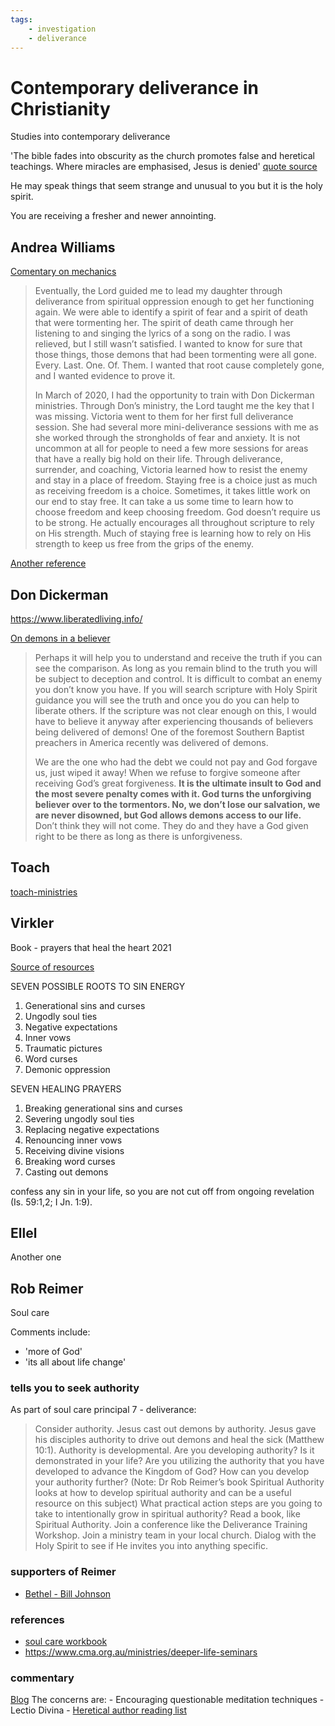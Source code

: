 ```yaml
---
tags:
    - investigation
    - deliverance
---
```


# Contemporary deliverance in Christianity

Studies into contemporary deliverance

'The bible fades into obscurity as the church promotes false and heretical teachings. Where miracles are emphasised, Jesus is denied' [quote source](https://gospelliving.blogspot.com/2012/05/re-pastor-dayna-muldoon-exposed.html)

He may speak things that seem strange and unusual to you but it is the holy spirit.

You are receiving a fresher and newer annointing.

## Andrea Williams

[Comentary on mechanics](https://www.andreabygrace.com/blog/deliverancemisconceptions)

> Eventually, the Lord guided me to lead my daughter through deliverance from spiritual oppression enough to get her functioning again. We were able to identify a spirit of fear and a spirit of death that were tormenting her. The spirit of death came through her listening to and singing the lyrics of a song on the radio. I was relieved, but I still wasn’t satisfied. I wanted to know for sure that those things, those demons that had been tormenting were all gone. Every. Last. One. Of. Them. I wanted that root cause completely gone, and I wanted evidence to prove it.
> 
> In March of 2020, I had the opportunity to train with Don Dickerman ministries. Through Don’s ministry, the Lord taught me the key that I was missing. Victoria went to them for her first full deliverance session. She had several more mini-deliverance sessions with me as she worked through the strongholds of fear and anxiety. It is not uncommon at all for people to need a few more sessions for areas that have a really big hold on their life. Through deliverance, surrender, and coaching, Victoria learned how to resist the enemy and stay in a place of freedom. Staying free is a choice just as much as receiving freedom is a choice. Sometimes, it takes little work on our end to stay free. It can take a us some time to learn how to choose freedom and keep choosing freedom.  God doesn’t require us to be strong. He actually encourages all throughout scripture to rely on His strength. Much of staying free is learning how to rely on His strength to keep us free from the grips of the enemy.

[Another reference](https://www.andreabygrace.com/blog/OvercomingAnxietyAndFear)

## Don Dickerman

https://www.liberatedliving.info/

[On demons in a believer](https://www.liberatedliving.info/can-evil-spirits-live-in-a-believer/)

> Perhaps it will help you to understand and receive the truth if you can see the comparison. As long as you remain blind to the truth you will be subject to deception and control. It is difficult to combat an enemy you don’t know you have. If you will search scripture with Holy Spirit guidance you will see the truth and once you do you can help to liberate others. If the scripture was not clear enough on this, I would have to believe it anyway after experiencing thousands of believers being delivered of demons! One of the foremost Southern Baptist preachers in America recently was delivered of demons.
>
> We are the one who had the debt we could not pay and God forgave us, just wiped it away! When we refuse to forgive someone after receiving God’s great forgiveness. **It is the ultimate insult to God and the most severe penalty comes with it. God turns the unforgiving believer over to the tormentors. No, we don’t lose our salvation, we are never disowned, but God allows demons access to our life.** Don’t think they will not come. They do and they have a God given right to be there as long as there is unforgiveness.

## Toach

[toach-ministries](https://www.toach-ministries.com/our-blog/2021/8/25/7-signs-you-need-deliverance)

## Virkler

Book - prayers that heal the heart 2021

[Source of resources](https://www.cwgministries.org/free-resources-prayers-that-heal-the-heart)

SEVEN POSSIBLE ROOTS TO SIN ENERGY

1. Generational sins and curses
2. Ungodly soul ties
3. Negative expectations 
4. Inner vows 
5. Traumatic pictures 
6. Word curses 
7. Demonic oppression 

SEVEN HEALING PRAYERS

1. Breaking generational sins and curses 
2. Severing ungodly soul ties
3. Replacing negative expectations
4. Renouncing inner vows
5. Receiving divine visions
6. Breaking word curses
7. Casting out demons

confess any sin in your life, so you are not cut off
from ongoing revelation (Is. 59:1,2; I Jn. 1:9).

## Ellel

Another one

## Rob Reimer

Soul care 

Comments include:

- 'more of God'
- 'its all about life change'

### tells you to seek authority

As part of soul care principal 7 - deliverance:

> Consider authority. Jesus cast out demons by authority. Jesus gave his disciples authority to drive out demons and heal the sick (Matthew 10:1). Authority is developmental. Are you developing authority? Is it demonstrated in your life? Are you utilizing the authority that you have developed to advance the Kingdom of God? How can you develop your authority further? (Note: Dr Rob Reimer’s book Spiritual Authority looks at how to develop spiritual authority and can be a useful resource on this subject) What practical action steps
are you going to take to intentionally grow in spiritual authority? Read a book, like Spiritual Authority. Join a conference like the Deliverance Training Workshop. Join a ministry team in your local church. Dialog with the Holy Spirit to see if He invites you into anything specific. 

### supporters of Reimer

- [Bethel - Bill Johnson](https://www.9marks.org/review/book-review-when-heaven-invades-earth-by-bill-johnson/)

### references

- [soul care workbook](https://static1.squarespace.com/static/57ab83cacd0f68541d8792b6/t/643fde48589d441789a5f684/1681907273145/Soul+Care+Study+Guide.pdf)
- https://www.cma.org.au/ministries/deeper-life-seminars

### commentary

[Blog](https://whputnam00.blogspot.com/2014/04/reimer-loses-his-way-in-pathways-to.html) The concerns are:
    - Encouraging questionable meditation techniques - Lectio Divina
    - [Heretical author reading list](https://shepherdguardian.wordpress.com/2014/01/29/heresy-alert-why-jesus-culture-bethel-church-and-bethels-school-of-supernatural-ministry-are-spiritually-dangerous-part-3-of-3/) 
